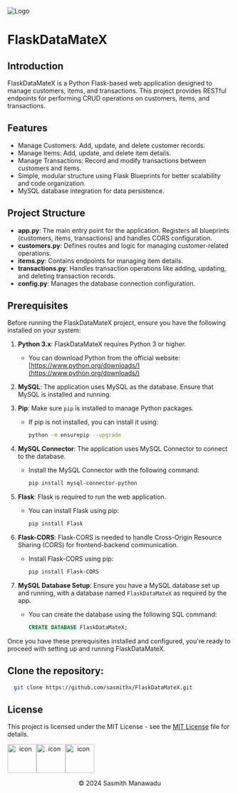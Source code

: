 
![Logo](https://static.wixstatic.com/media/b2dfda_1c51fe6397954d13a39841c7f66f4a7d~mv2.png/v1/fill/w_480,h_300,al_c,q_85,usm_0.66_1.00_0.01,enc_auto/b2dfda_1c51fe6397954d13a39841c7f66f4a7d~mv2.png)


# FlaskDataMateX

## Introduction

FlaskDataMateX is a Python Flask-based web application designed to manage customers, items, and transactions. This project provides RESTful endpoints for performing CRUD operations on customers, items, and transactions.

## Features

- Manage Customers: Add, update, and delete customer records.
- Manage Items: Add, update, and delete item details.
- Manage Transactions: Record and modify transactions between customers and items.
- Simple, modular structure using Flask Blueprints for better scalability and code organization.
- MySQL database integration for data persistence.


## Project Structure

- **app.py**: The main entry point for the application. Registers all blueprints (customers, items, transactions) and handles CORS configuration.
- **customers.py**: Defines routes and logic for managing customer-related operations.
- **items.py**: Contains endpoints for managing item details.
- **transactions.py**: Handles transaction operations like adding, updating, and deleting transaction records.
- **config.py**: Manages the database connection configuration.

## Prerequisites

Before running the FlaskDataMateX project, ensure you have the following installed on your system:

1. **Python 3.x**: FlaskDataMateX requires Python 3 or higher.
   - You can download Python from the official website: [https://www.python.org/downloads/](https://www.python.org/downloads/)

2. **MySQL**: The application uses MySQL as the database. Ensure that MySQL is installed and running.
   

3. **Pip**: Make sure `pip` is installed to manage Python packages.
   - If pip is not installed, you can install it using:
     ```bash
     python -m ensurepip --upgrade
     ```

4. **MySQL Connector**: The application uses MySQL Connector to connect to the database.
   - Install the MySQL Connector with the following command:
     ```bash
     pip install mysql-connector-python
     ```

5. **Flask**: Flask is required to run the web application.
   - You can install Flask using pip:
     ```bash
     pip install Flask
     ```

6. **Flask-CORS**: Flask-CORS is needed to handle Cross-Origin Resource Sharing (CORS) for frontend-backend communication.
   - Install Flask-CORS using pip:
     ```bash
     pip install Flask-CORS
     ```

7. **MySQL Database Setup**: Ensure you have a MySQL database set up and running, with a database named `FlaskDataMateX` as required by the app.
   - You can create the database using the following SQL command:
     ```sql
     CREATE DATABASE FlaskDataMateX;
     ```

Once you have these prerequisites installed and configured, you're ready to proceed with setting up and running FlaskDataMateX.


## Clone the repository:


```bash
  git clone https://github.com/sasmithx/FlaskDataMateX.git
```


## License

This project is licensed under the MIT License - see the [MIT License](LICENSE) file for details.

<div align="center" style="display: flex; align-items: flex-start;">
    <img src="https://techstack-generator.vercel.app/python-icon.svg" alt="icon" width="65" height="65" />
    <img src="https://techstack-generator.vercel.app/mysql-icon.svg" alt="icon" width="65" height="65" />
    <img src="https://techstack-generator.vercel.app/restapi-icon.svg" alt="icon" width="65" height="65" />
</div>

<p align="center">
  &copy; 2024 Sasmith Manawadu
</p>
